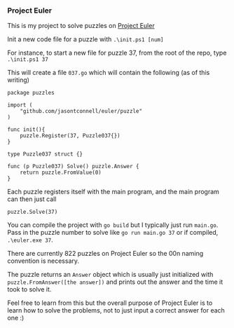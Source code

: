 ### Project Euler ###

This is my project to solve puzzles on [Project Euler](projecteuler.net)

Init a new code file for a puzzle with `.\init.ps1 [num]`

For instance, to start a new file for puzzle 37, from the root of the repo, type `.\init.ps1 37`

This will create a file `037.go` which will contain the following (as of this writing)

```
package puzzles

import (
	"github.com/jasontconnell/euler/puzzle"
)

func init(){
	puzzle.Register(37, Puzzle037{})
}

type Puzzle037 struct {}

func (p Puzzle037) Solve() puzzle.Answer {
	return puzzle.FromValue(0)
}
```

Each puzzle registers itself with the main program, and the main program can then just call
```
puzzle.Solve(37)
```

You can compile the project with `go build` but I typically just run `main.go`. Pass in the puzzle number to solve like `go run main.go 37` or if compiled, `.\euler.exe 37`.

There are currently 822 puzzles on Project Euler so the 00n naming convention is necessary.

The puzzle returns an `Answer` object which is usually just initialized with `puzzle.FromAnswer([the answer])` and prints out the answer and the time it took to solve it.

Feel free to learn from this but the overall purpose of Project Euler is to learn how to solve the problems, not to just input a correct answer for each one :)